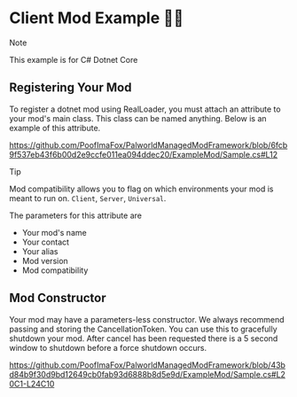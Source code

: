 # Client Mod Example 🐱‍👤
> [!NOTE]
> This example is for C# Dotnet Core  


## Registering Your Mod
To register a dotnet mod using RealLoader, you must attach an attribute to your mod's main class. This class can be named anything. Below is an example of this attribute.

https://github.com/PoofImaFox/PalworldManagedModFramework/blob/6fcb9f537eb43f6b00d2e9ccfe011ea094ddec20/ExampleMod/Sample.cs#L12
  
> [!TIP]
> Mod compatibility allows you to flag on which environments your mod is meant to run on. `Client`, `Server`, `Universal`.

The parameters for this attribute are  
- Your mod's name
- Your contact
- Your alias
- Mod version
- Mod compatibility

## Mod Constructor
Your mod may have a parameters-less constructor. We always recommend passing and storing the CancellationToken. You can use this to gracefully shutdown your mod. After cancel has been requested there is a 5 second window to shutdown before a force shutdown occurs.  

https://github.com/PoofImaFox/PalworldManagedModFramework/blob/43bd84b9f30d9bd12649cb0fab93d6888b8d5e9d/ExampleMod/Sample.cs#L20C1-L24C10

